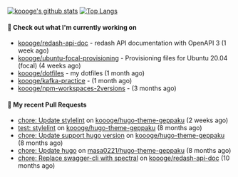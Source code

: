 [![koooge's github stats](https://github-readme-stats.vercel.app/api?username=koooge&count_private=true&show_icons=true)](https://github.com/anuraghazra/github-readme-stats)
[![Top Langs](https://github-readme-stats.vercel.app/api/top-langs/?username=koooge&langs_count=5)](https://github.com/anuraghazra/github-readme-stats)

#### 👷 Check out what I'm currently working on

- [koooge/redash-api-doc](https://github.com/koooge/redash-api-doc) - redash API documentation with OpenAPI 3 (1 week ago)
- [koooge/ubuntu-focal-provisioning](https://github.com/koooge/ubuntu-focal-provisioning) - Provisioning files for Ubuntu 20.04 (focal) (4 weeks ago)
- [koooge/dotfiles](https://github.com/koooge/dotfiles) - my dotfiles (1 month ago)
- [koooge/kafka-practice](https://github.com/koooge/kafka-practice) -  (1 month ago)
- [koooge/npm-workspaces-2versions](https://github.com/koooge/npm-workspaces-2versions) -  (3 months ago)

#### 🔨 My recent Pull Requests

- [chore: Update stylelint](https://github.com/koooge/hugo-theme-geppaku/pull/6) on [koooge/hugo-theme-geppaku](https://github.com/koooge/hugo-theme-geppaku) (2 weeks ago)
- [test: stylelint](https://github.com/koooge/hugo-theme-geppaku/pull/5) on [koooge/hugo-theme-geppaku](https://github.com/koooge/hugo-theme-geppaku) (8 months ago)
- [chore: Update support hugo version](https://github.com/koooge/hugo-theme-geppaku/pull/4) on [koooge/hugo-theme-geppaku](https://github.com/koooge/hugo-theme-geppaku) (8 months ago)
- [chore: Update hugo](https://github.com/masa0221/hugo-theme-geppaku/pull/16) on [masa0221/hugo-theme-geppaku](https://github.com/masa0221/hugo-theme-geppaku) (8 months ago)
- [chore: Replace swagger-cli with spectral](https://github.com/koooge/redash-api-doc/pull/11) on [koooge/redash-api-doc](https://github.com/koooge/redash-api-doc) (10 months ago)

